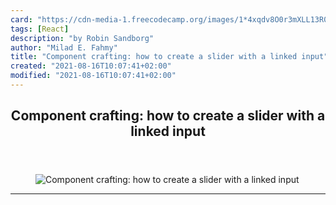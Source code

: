 ```yaml
---
card: "https://cdn-media-1.freecodecamp.org/images/1*4xqdv8O0r3mXLL13R0Gk3A.jpeg"
tags: [React]
description: "by Robin Sandborg"
author: "Milad E. Fahmy"
title: "Component crafting: how to create a slider with a linked input"
created: "2021-08-16T10:07:41+02:00"
modified: "2021-08-16T10:07:41+02:00"
---
```

<div class="site-wrapper">
<main id="site-main" class="site-main outer">
<div class="inner">
<article class="post-full post tag-react tag-web-development tag-forms tag-ux tag-tech ">
<header class="post-full-header">
<h1 class="post-full-title">Component crafting: how to create a slider with a linked input</h1>
</header>
<figure class="post-full-image">
<picture>
<source media="(max-width: 700px)" sizes="1px" srcset="data:image/gif;base64,R0lGODlhAQABAIAAAAAAAP///yH5BAEAAAAALAAAAAABAAEAAAIBRAA7 1w">
<source media="(min-width: 701px)" sizes="(max-width: 800px) 400px,
(max-width: 1170px) 700px,
1400px" srcset="https://cdn-media-1.freecodecamp.org/images/1*4xqdv8O0r3mXLL13R0Gk3A.jpeg 300w,
https://cdn-media-1.freecodecamp.org/images/1*4xqdv8O0r3mXLL13R0Gk3A.jpeg 600w,
https://cdn-media-1.freecodecamp.org/images/1*4xqdv8O0r3mXLL13R0Gk3A.jpeg 1000w,
https://cdn-media-1.freecodecamp.org/images/1*4xqdv8O0r3mXLL13R0Gk3A.jpeg 2000w">
<img onerror="this.style.display='none'" src="https://cdn-media-1.freecodecamp.org/images/1*4xqdv8O0r3mXLL13R0Gk3A.jpeg" alt="Component crafting: how to create a slider with a linked input">
</picture>
</figure>
<section class="post-full-content">
<div class="post-content medium-migrated-article">
</div>
<hr>
</section>
</article>
</div>
</main>
</div>
<!-- Google Tag Manager (noscript) -->
<!-- End Google Tag Manager (noscript) -->
